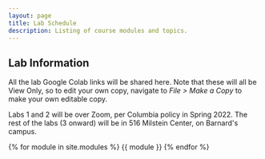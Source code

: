 ```yaml
---
layout: page
title: Lab Schedule
description: Listing of course modules and topics.
---
```


## Lab Information
All the lab Google Colab links will be shared here. Note that these will all be View Only, so to edit your own copy,
navigate to *File > Make a Copy* to make your own editable copy.

Labs 1 and 2 will be over Zoom, per Columbia policy in Spring 2022. The rest of the labs (3 onward) will be
in 516 Milstein Center, on Barnard's campus.

{% for module in site.modules %}
{{ module }}
{% endfor %}
